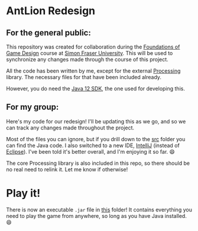 # AntLion Redesign

## For the general public:

This repository was created for collaboration during the [Foundations of Game Design](https://www.sfu.ca/outlines.html?2019/summer/iat/312/d100) course at [Simon Fraser University](https://www.sfu.ca/). This will be used to synchronize any changes made through the course of this project.

All the code has been written by me, except for the external [Processing](https://processing.org/) library. The necessary files for that have been included already. 

However, you do need the [Java 12 SDK](https://www.oracle.com/technetwork/java/javase/downloads/jdk12-downloads-5295953.html), the one used for developing this. 

## For my group:
Here's my code for our redesign! I'll be updating this as we go, and so we can track any changes made throughout the project. 

Most of the files you can ignore, but if you drill down to the [src](src) folder you can find the Java code. I also switched to a new IDE, [IntelliJ](https://www.jetbrains.com/idea/) (instead of [Eclipse](https://www.eclipse.org/)). I've been told it's better overall, and I'm enjoying it so far. :smile:

The core Processing library is also included in this repo, so there should be no real need to relink it. Let me know if otherwise!

# Play it!

There is now an executable `.jar` file in [this](out/artifacts/AntLion_jar) folder! It contains everything you need to play the game from anywhere, so long as you have Java installed. :smile:
